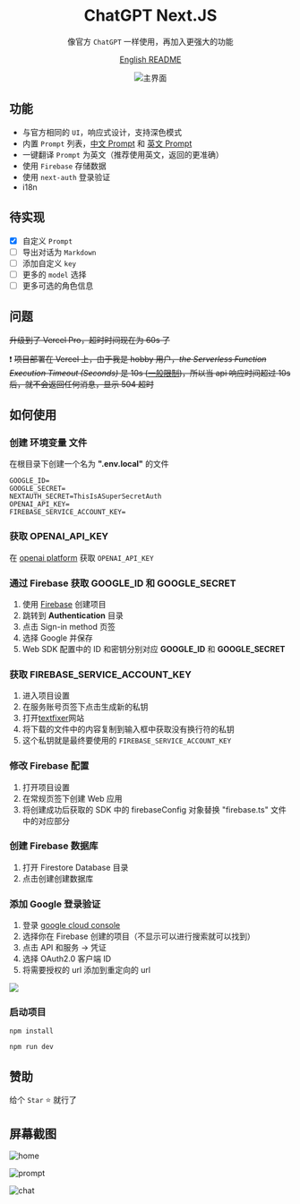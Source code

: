 <div align="center">

<h1 align="center">ChatGPT Next.JS</h1>

像官方 `ChatGPT` 一样使用，再加入更强大的功能

[English README](./README.en.md)

![主界面](./static/home.jpeg)

</div>

## 功能

- 与官方相同的 `UI`，响应式设计，支持深色模式
- 内置 `Prompt` 列表，[中文 Prompt](https://github.com/PlexPt/awesome-chatgpt-prompts-zh) 和 [英文 Prompt](https://github.com/f/awesome-chatgpt-prompts)
- 一键翻译 `Prompt` 为英文（推荐使用英文，返回的更准确）
- 使用 `Firebase` 存储数据
- 使用 `next-auth` 登录验证
- i18n

## 待实现

- [x] 自定义 `Prompt`
- [ ] 导出对话为 `Markdown`
- [ ] 添加自定义 `key`
- [ ] 更多的 `model` 选择
- [ ] 更多可选的角色信息

## 问题

~~升级到了 Vercel Pro，超时时间现在为 60s 了~~

❗ ~~项目部署在 Vercel 上，由于我是 hobby 用户，_the Serverless Function Execution Timeout (Seconds)_ 是 10s ([一般限制](https://vercel.com/docs/concepts/limits/overview))，所以当 api 响应时间超过 10s 后，就不会返回任何消息，显示 504 超时~~

## 如何使用

### 创建 环境变量 文件

在根目录下创建一个名为 **".env.local"** 的文件

```shell
GOOGLE_ID=
GOOGLE_SECRET=
NEXTAUTH_SECRET=ThisIsASuperSecretAuth
OPENAI_API_KEY=
FIREBASE_SERVICE_ACCOUNT_KEY=
```

### 获取 OPENAI_API_KEY

在 [openai platform](https://platform.openai.com/account/api-keys) 获取 `OPENAI_API_KEY`

### 通过 Firebase 获取 GOOGLE_ID 和 GOOGLE_SECRET

1.  使用 [Firebase](https://console.firebase.google.com) 创建项目
2.  跳转到 **Authentication** 目录
3.  点击 Sign-in method 页签
4.  选择 Google 并保存
5.  Web SDK 配置中的 ID 和密钥分别对应 **GOOGLE_ID** 和 **GOOGLE_SECRET**

### 获取 FIREBASE_SERVICE_ACCOUNT_KEY

1. 进入项目设置
2. 在服务账号页签下点击生成新的私钥
3. 打开[textfixer](https://www.textfixer.com/tools/remove-line-breaks.php)网站
4. 将下载的文件中的内容复制到输入框中获取没有换行符的私钥
5. 这个私钥就是最终要使用的 `FIREBASE_SERVICE_ACCOUNT_KEY`

### 修改 Firebase 配置

1. 打开项目设置
2. 在常规页签下创建 Web 应用
3. 将创建成功后获取的 SDK 中的 firebaseConfig 对象替换 "firebase.ts" 文件中的对应部分

### 创建 Firebase 数据库

1. 打开 Firestore Database 目录
2. 点击创建创建数据库

### 添加 Google 登录验证

1. 登录 [google cloud console](https://console.cloud.google.com/)
2. 选择你在 Firebase 创建的项目（不显示可以进行搜索就可以找到）
3. 点击 API 和服务 -> 凭证
4. 选择 OAuth2.0 客户端 ID
5. 将需要授权的 url 添加到重定向的 url

![](https://obsidian-picgo-le.oss-cn-hangzhou.aliyuncs.com/img/SCR-20230310-ejx.png)

### 启动项目

```shell
npm install

npm run dev
```

## 赞助

给个 `Star` ⭐ 就行了

## 屏幕截图

![home](https://obsidian-picgo-le.oss-cn-hangzhou.aliyuncs.com/img/SCR-20230325-v2w.png)

![prompt](https://obsidian-picgo-le.oss-cn-hangzhou.aliyuncs.com/img/SCR-20230325-v36.png)

![chat](https://obsidian-picgo-le.oss-cn-hangzhou.aliyuncs.com/img/SCR-20230325-v3n.png)
